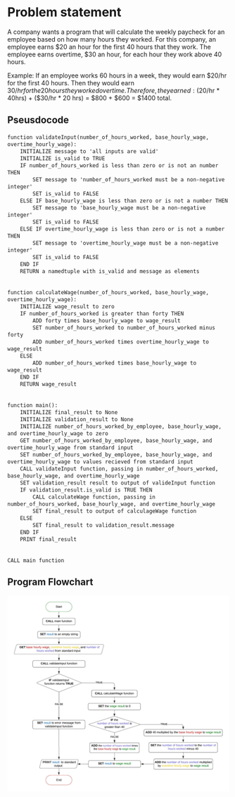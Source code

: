 # Problem statement

A company wants a program that will calculate the weekly paycheck for an employee based on how many hours they worked. For this company, an employee earns $20 an hour for the first 40 hours that they work. The employee earns overtime, $30 an hour, for each hour they work above 40 hours.

Example: If an employee works 60 hours in a week, they would earn $20/hr for the first 40 hours. Then they would earn $30/hr for the 20 hours they worked overtime. Therefore, they earned: ($20/hr * 40hrs) + ($30/hr * 20 hrs) = $800 + $600 = $1400 total.

## Pseusdocode

```
function validateInput(number_of_hours_worked, base_hourly_wage, overtime_hourly_wage):
    INITIALIZE message to 'all inputs are valid'
    INITIALIZE is_valid to TRUE
    IF number_of_hours_worked is less than zero or is not an number THEN
        SET message to 'number_of_hours_worked must be a non-negative integer'
        SET is_valid to FALSE
    ELSE IF base_hourly_wage is less than zero or is not a number THEN
        SET message to 'base_hourly_wage must be a non-negative integer'
        SET is_valid to FALSE
    ELSE IF overtime_hourly_wage is less than zero or is not a number THEN
        SET message to 'overtime_hourly_wage must be a non-negative integer'
        SET is_valid to FALSE
    END IF
    RETURN a namedtuple with is_valid and message as elements


function calculateWage(number_of_hours_worked, base_hourly_wage, overtime_hourly_wage):
    INITIALIZE wage_result to zero
    IF number_of_hours_worked is greater than forty THEN
        ADD forty times base_hourly_wage to wage_result
        SET number_of_hours_worked to number_of_hours_worked minus forty
        ADD number_of_hours_worked times overtime_hourly_wage to wage_result
    ELSE
        ADD number_of_hours_worked times base_hourly_wage to wage_result
    END IF
    RETURN wage_result


function main():
    INITIALIZE final_result to None
    INITIALIZE validation_result to None
    INITIALIZE number_of_hours_worked_by_employee, base_hourly_wage, and overtime_hourly_wage to zero
    GET number_of_hours_worked_by_employee, base_hourly_wage, and overtime_hourly_wage from standard input
    SET number_of_hours_worked_by_employee, base_hourly_wage, and overtime_hourly_wage to values recieved from standard input
    CALL validateInput function, passing in number_of_hours_worked, base_hourly_wage, and overtime_hourly_wage
    SET validation_result result to output of valideInput function
    IF validation_result.is_valid is TRUE THEN
        CALL calculateWage function, passing in number_of_hours_worked, base_hourly_wage, and overtime_hourly_wage
        SET final_result to output of calculageWage function
    ELSE
        SET final_result to validation_result.message
    END IF
    PRINT final_result


CALL main function
```

## Program Flowchart

![Flow Chart](WeeklyWageFlowchart.jpeg)